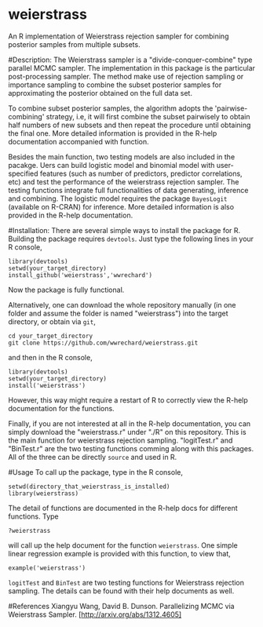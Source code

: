 weierstrass
===========

An R implementation of Weierstrass rejection sampler for combining posterior samples from multiple subsets.

#Description: 
The Weierstrass sampler is a "divide-conquer-combine" type parallel MCMC sampler. The implementation in this package is the particular post-processing sampler. The method make use of rejection sampling or importance sampling to combine the subset posterior samples for approximating the posterior obtained on the full data set.

To combine subset posterior samples, the algorithm adopts the 'pairwise-combining' strategy, i.e, it will first combine the subset pairwisely to obtain half numbers of new subsets and then repeat the procedure until obtaining the final one. More detailed information is provided in the R-help documentation accompanied with function.

Besides the main function, two testing models are also included in the pacakge. Uers can build logistic model and binomial model with user-specified features (such as number of predictors, predictor correlations, etc) and test the performance of the weierstrass rejection sampler. The testing functions integrate full functionalities of data generating, inference and combining. The logistic model requires the package `BayesLogit` (available on R-CRAN) for inference. More detailed information is also provided in the R-help documentation.

#Installation:
There are several simple ways to install the package for R. Building the package requires `devtools`. Just type the following lines in your R console,
```
library(devtools)
setwd(your_target_directory)
install_github('weierstrass','wwrechard')
```
Now the package is fully functional.

Alternatively, one can download the whole repository manually (in one folder and assume the folder is named "weierstrass") into the target directory, or obtain via `git`,
```
cd your_target_directory
git clone https://github.com/wwrechard/weierstrass.git
```
and then in the R console,
```
library(devtools)
setwd(your_target_directory)
install('weierstrass')
```
However, this way might require a restart of R to correctly view the R-help documentation for the functions.

Finally, if you are not interested at all in the R-help documentation, you can simply download the "weierstrass.r" under "./R" on this repository. This is the main function for weierstrass rejection sampling. "logitTest.r" and "BinTest.r" are the two testing functions comming along with this packages. All of the three can be directly `source` and used in R.

#Usage
To call up the package, type in the R console,
```
setwd(directory_that_weierstrass_is_installed)
library(weierstrass)
```
The detail of functions are documented in the R-help docs for different functions. Type
```
?weierstrass
```
will call up the help document for the function `weierstrass`. One simple linear regression example is provided with this function, to view that,
```
example('weierstrass')
```
`logitTest` and `BinTest` are two testing functions for Weierstrass rejection sampling. The details can be found with their help documents as well.

#References
Xiangyu Wang, David B. Dunson. Parallelizing MCMC via Weierstrass Sampler. [http://arxiv.org/abs/1312.4605]
